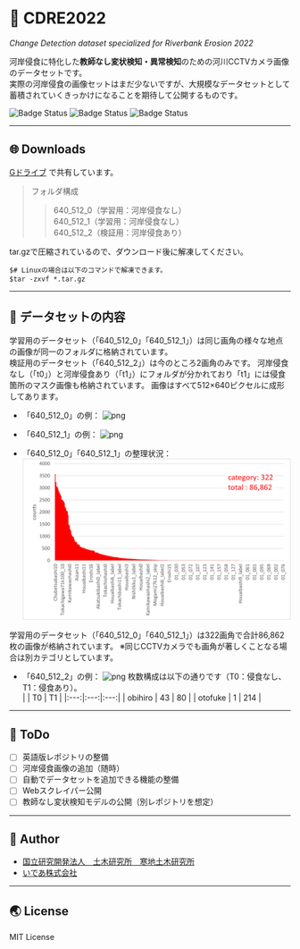 # 🚀 CDRE2022
_Change Detection dataset specialized for Riverbank Erosion 2022_  

河岸侵食に特化した**教師なし変状検知・異常検知**のための河川CCTVカメラ画像のデータセットです。  
実際の河岸侵食の画像セットはまだ少ないですが、大規模なデータセットとして蓄積されていくきっかけになることを期待して公開するものです。  

![Badge Status](https://img.shields.io/github/license/coldriv/CDRE2022)
![Badge Status](https://img.shields.io/github/issues/coldriv/CDRE2022)
![Badge Status](https://img.shields.io/github/stars/coldriv/CDRE2022)

***
## 🌐 Downloads
[Gドライブ](https://drive.google.com/drive/folders/19umRFXrMD4XkN_EzdHu3Vn1FoGj8bLk8?usp=sharing)
で共有しています。

> フォルダ構成 
>> 640_512_0（学習用：河岸侵食なし）  
>> 640_512_1（学習用：河岸侵食なし）  
>> 640_512_2（検証用：河岸侵食あり）  

tar.gzで圧縮されているので、ダウンロード後に解凍してください。

    $# Linuxの場合は以下のコマンドで解凍できます。
    $tar -zxvf *.tar.gz


***
## 👀 データセットの内容
学習用のデータセット（「640_512_0」「640_512_1」）は同じ画角の様々な地点の画像が同一のフォルダに格納されています。  
検証用のデータセット（「640_512_2」）は今のところ2画角のみです。
河岸侵食なし（「t0」）と河岸侵食あり（「t1」）にフォルダが分かれており「t1」には侵食箇所のマスク画像も格納されています。
画像はすべて512×640ピクセルに成形してあります。  

- 「640_512_0」の例：
![png](https://github.com/coldriv/CDRE2022/blob/main/img/sample_640_512_0.png)

- 「640_512_1」の例：
![png](https://github.com/coldriv/CDRE2022/blob/main/img/sample_640_512_1.png)

- 「640_512_0」「640_512_1」の整理状況：
![png](https://github.com/coldriv/CDRE2022/blob/main/img/count.png)

学習用のデータセット（「640_512_0」「640_512_1」）は322画角で合計86,862枚の画像が格納されています。
※同じCCTVカメラでも画角が著しくことなる場合は別カテゴリとしています。

- 「640_512_2」の例：
![png](https://github.com/coldriv/CDRE2022/blob/main/img/sample_640_512_2.png)
枚数構成は以下の通りです（T0：侵食なし、T1：侵食あり）。  
  |  | T0 | T1 |
  |:---:|:---:|:---:|
  | obihiro | 43 | 80 |
  | otofuke | 1 | 214 |

***
## 🔨 ToDo
- [ ] 英語版レポジトリの整備  
- [ ] 河岸侵食画像の追加（随時） 
- [ ] 自動でデータセットを追加できる機能の整備   
- [ ] Webスクレイパー公開  
- [ ] 教師なし変状検知モデルの公開（別レポジトリを想定）  

***
## 💬 Author
- [国立研究開発法人　土木研究所　寒地土木研究所](https://www.ceri.go.jp/)
- [いであ株式会社](https://ideacon.jp/)

***
## 🌏 License
MIT License

